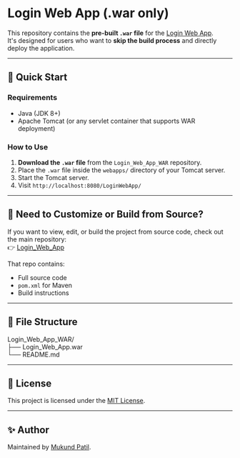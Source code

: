 # Login Web App (.war only)

This repository contains the **pre-built `.war` file** for the [Login Web App](https://github.com/mukund-p/Login_Web_App).  
It's designed for users who want to **skip the build process** and directly deploy the application.

---

## 🚀 Quick Start

### Requirements

- Java (JDK 8+)
- Apache Tomcat (or any servlet container that supports WAR deployment)

### How to Use

1. **Download the `.war` file** from the `Login_Web_App_WAR` repository.
2. Place the `.war` file inside the `webapps/` directory of your Tomcat server.
3. Start the Tomcat server.
4. Visit `http://localhost:8080/LoginWebApp/`

---

## 🔧 Need to Customize or Build from Source?

If you want to view, edit, or build the project from source code, check out the main repository:  
👉 [Login_Web_App](https://github.com/mukund-p/Login_Web_App)

That repo contains:

- Full source code
- `pom.xml` for Maven
- Build instructions

---

## 📁 File Structure

Login_Web_App_WAR/ <br>
├── Login_Web_App.war <br>
└── README.md


---

## 📜 License

This project is licensed under the [MIT License](../Login_Web_App/blob/main/LICENSE).

---

## ✨ Author

Maintained by [Mukund Patil](https://github.com/mukund-p).

